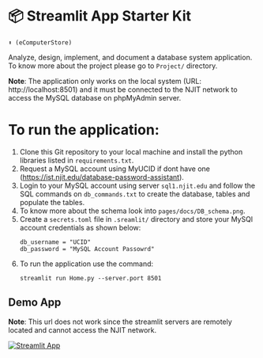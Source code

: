 # 📦 Streamlit App Starter Kit 
```
⬆️ (eComputerStore)
```

Analyze, design, implement, and document a database system application. To know more about the project please go to `Project/` directory.

**Note**: The application only works on the local system (URL: http://localhost:8501) and it must be connected to the NJIT network to access the MySQL database on phpMyAdmin server.

# To run the application:

1. Clone this Git repository to your local machine and install the python libraries listed in `requirements.txt`.
2. Request a MySQL account using MyUCID if dont have one (https://ist.njit.edu/database-password-assistant).
3. Login to your MySQL account using server `sql1.njit.edu` and follow the SQL commands on `db_commands.txt` to create the database, tables and populate the tables.
4. To know more about the schema look into `pages/docs/DB_schema.png`.
5. Create a `secrets.toml` file in `.sreamlit/` directory and store your MySQl account credentials as shown below:
    ```
    db_username = "UCID"
    db_password = "MySQL Account Passowrd"
    ```
6. To run the application use the command:
    ```
    streamlit run Home.py --server.port 8501
    ```

## Demo App

**Note**: This url does not work since the streamlit servers are remotely located and cannot access the NJIT network.

[![Streamlit App](https://static.streamlit.io/badges/streamlit_badge_black_white.svg)](https://ecomputerstore.streamlit.app/)
